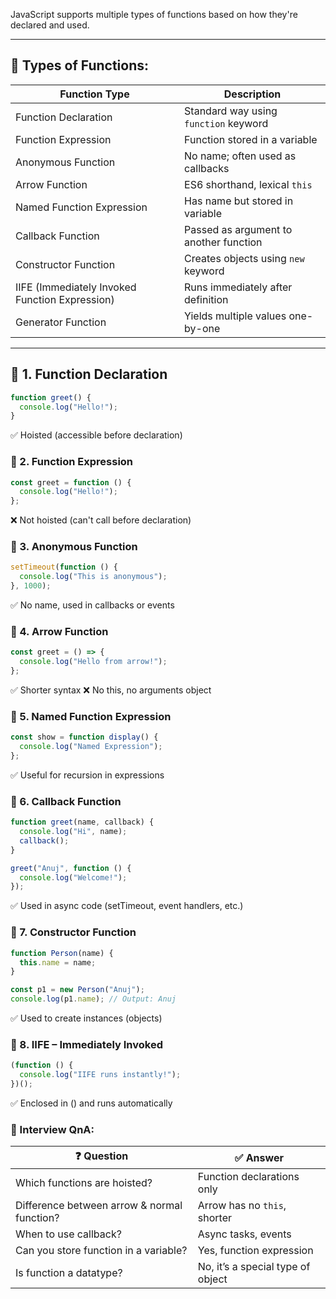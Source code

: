 
JavaScript supports multiple types of functions based on how they're declared and used.

---

## 📌 Types of Functions:

| Function Type           | Description |
|-------------------------|-------------|
| Function Declaration    | Standard way using `function` keyword |
| Function Expression     | Function stored in a variable |
| Anonymous Function      | No name; often used as callbacks |
| Arrow Function          | ES6 shorthand, lexical `this` |
| Named Function Expression | Has name but stored in variable |
| Callback Function       | Passed as argument to another function |
| Constructor Function    | Creates objects using `new` keyword |
| IIFE (Immediately Invoked Function Expression) | Runs immediately after definition |
| Generator Function      | Yields multiple values one-by-one |

---

## 🔹 1. Function Declaration

```js
function greet() {
  console.log("Hello!");
}
```
✅ Hoisted (accessible before declaration)

### 🔹 2. Function Expression
```js
const greet = function () {
  console.log("Hello!");
};
```
❌ Not hoisted (can't call before declaration)

### 🔹 3. Anonymous Function
```js
setTimeout(function () {
  console.log("This is anonymous");
}, 1000);
```
✅ No name, used in callbacks or events

### 🔹 4. Arrow Function
```js
const greet = () => {
  console.log("Hello from arrow!");
};
```
✅ Shorter syntax
❌ No this, no arguments object

### 🔹 5. Named Function Expression
```js
const show = function display() {
  console.log("Named Expression");
};
```
✅ Useful for recursion in expressions

### 🔹 6. Callback Function
```js
function greet(name, callback) {
  console.log("Hi", name);
  callback();
}

greet("Anuj", function () {
  console.log("Welcome!");
});
```
✅ Used in async code (setTimeout, event handlers, etc.)

### 🔹 7. Constructor Function
```js
function Person(name) {
  this.name = name;
}

const p1 = new Person("Anuj");
console.log(p1.name); // Output: Anuj
```
✅ Used to create instances (objects)

### 🔹 8. IIFE – Immediately Invoked
```js
(function () {
  console.log("IIFE runs instantly!");
})();
```
✅ Enclosed in () and runs automatically

### 🧠 Interview QnA:
| ❓ Question                                  | ✅ Answer                          |
| ------------------------------------------- | --------------------------------- |
| Which functions are hoisted?                | Function declarations only        |
| Difference between arrow & normal function? | Arrow has no `this`, shorter      |
| When to use callback?                       | Async tasks, events               |
| Can you store function in a variable?       | Yes, function expression          |
| Is function a datatype?                     | No, it’s a special type of object |


